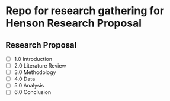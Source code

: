 # Repo for research gathering for Henson Research Proposal  

## Research Proposal

- [ ] 1.0 Introduction
- [ ] 2.0 Literature Review
- [ ] 3.0 Methodology
- [ ] 4.0 Data
- [ ] 5.0 Analysis
- [ ] 6.0 Conclusion
